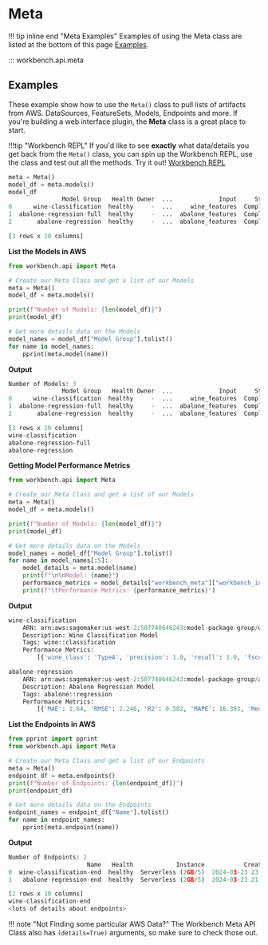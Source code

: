 # Meta

!!! tip inline end "Meta Examples"
    Examples of using the Meta class are listed at the bottom of this page [Examples](#examples).
    
::: workbench.api.meta


## Examples
These example show how to use the `Meta()` class to pull lists of artifacts from AWS. DataSources, FeatureSets, Models, Endpoints and more. If you're building a web interface plugin, the **Meta** class is a great place to start.

!!!tip "Workbench REPL"
    If you'd like to see **exactly** what data/details you get back from the `Meta()` class, you can spin up the Workbench REPL, use the class and test out all the methods. Try it out! [Workbench REPL](../repl/index.md)

```py title="Using Workbench REPL"
meta = Meta()
model_df = meta.models()
model_df
               Model Group   Health Owner  ...             Input     Status                Description
0      wine-classification  healthy     -  ...     wine_features  Completed  Wine Classification Model
1  abalone-regression-full  healthy     -  ...  abalone_features  Completed   Abalone Regression Model
2       abalone-regression  healthy     -  ...  abalone_features  Completed   Abalone Regression Model

[3 rows x 10 columns]
```

**List the Models in AWS**

```py title="meta_list_models.py"
from workbench.api import Meta

# Create our Meta Class and get a list of our Models
meta = Meta()
model_df = meta.models()

print(f"Number of Models: {len(model_df)}")
print(model_df)

# Get more details data on the Models
model_names = model_df["Model Group"].tolist()
for name in model_names:
    pprint(meta.model(name))
```

**Output**

```py
Number of Models: 3
               Model Group   Health Owner  ...             Input     Status                Description
0      wine-classification  healthy     -  ...     wine_features  Completed  Wine Classification Model
1  abalone-regression-full  healthy     -  ...  abalone_features  Completed   Abalone Regression Model
2       abalone-regression  healthy     -  ...  abalone_features  Completed   Abalone Regression Model

[3 rows x 10 columns]
wine-classification
abalone-regression-full
abalone-regression
```

**Getting Model Performance Metrics**

```py title="meta_model_metrics.py"
from workbench.api import Meta

# Create our Meta Class and get a list of our Models
meta = Meta()
model_df = meta.models()

print(f"Number of Models: {len(model_df)}")
print(model_df)

# Get more details data on the Models
model_names = model_df["Model Group"].tolist()
for name in model_names[:5]:
    model_details = meta.model(name)
    print(f"\n\nModel: {name}")
    performance_metrics = model_details["workbench_meta"]["workbench_inference_metrics"]
    print(f"\tPerformance Metrics: {performance_metrics}")
```

**Output**

```py
wine-classification
	ARN: arn:aws:sagemaker:us-west-2:507740646243:model-package-group/wine-classification
	Description: Wine Classification Model
	Tags: wine::classification
	Performance Metrics:
		[{'wine_class': 'TypeA', 'precision': 1.0, 'recall': 1.0, 'fscore': 1.0, 'roc_auc': 1.0, 'support': 12}, {'wine_class': 'TypeB', 'precision': 1.0, 'recall': 1.0, 'fscore': 1.0, 'roc_auc': 1.0, 'support': 14}, {'wine_class': 'TypeC', 'precision': 1.0, 'recall': 1.0, 'fscore': 1.0, 'roc_auc': 1.0, 'support': 9}]

abalone-regression
	ARN: arn:aws:sagemaker:us-west-2:507740646243:model-package-group/abalone-regression
	Description: Abalone Regression Model
	Tags: abalone::regression
	Performance Metrics:
		[{'MAE': 1.64, 'RMSE': 2.246, 'R2': 0.502, 'MAPE': 16.393, 'MedAE': 1.209, 'NumRows': 834}]
```

**List the Endpoints in AWS**

```py title="meta_list_endpoints.py"
from pprint import pprint
from workbench.api import Meta

# Create our Meta Class and get a list of our Endpoints
meta = Meta()
endpoint_df = meta.endpoints()
print(f"Number of Endpoints: {len(endpoint_df)}")
print(endpoint_df)

# Get more details data on the Endpoints
endpoint_names = endpoint_df["Name"].tolist()
for name in endpoint_names:
    pprint(meta.endpoint(name))
```

**Output**

```py
Number of Endpoints: 2
                      Name   Health            Instance           Created  ...     Status     Variant Capture Samp(%)
0  wine-classification-end  healthy  Serverless (2GB/5)  2024-03-23 23:09  ...  InService  AllTraffic   False       -
1   abalone-regression-end  healthy  Serverless (2GB/5)  2024-03-23 21:11  ...  InService  AllTraffic   False       -

[2 rows x 10 columns]
wine-classification-end
<lots of details about endpoints>
```


!!! note "Not Finding some particular AWS Data?"
    The Workbench Meta API Class also has `(details=True)` arguments, so make sure to check those out.

